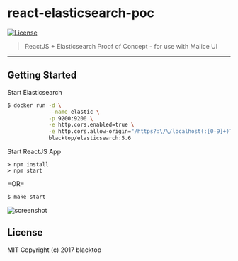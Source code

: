 # react-elasticsearch-poc

[![License](http://img.shields.io/:license-mit-blue.svg)](http://doge.mit-license.org)

> ReactJS + Elasticsearch Proof of Concept - for use with Malice UI

--------------------------------------------------------------------------------

## Getting Started

Start Elasticsearch

```bash
$ docker run -d \
             --name elastic \
             -p 9200:9200 \
             -e http.cors.enabled=true \
             -e http.cors.allow-origin="/https?:\/\/localhost(:[0-9]+)?/" \
             blacktop/elasticsearch:5.6
```

Start ReactJS App

```
> npm install
> npm start
```

=OR=

```bash
$ make start
```

![screenshot](hhttps://raw.githubusercontent.com/blacktop/react-elasticsearch-poc/scifgif/screenshot.png)

## License

MIT Copyright (c) 2017 blacktop
